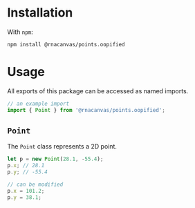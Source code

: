 # Installation

With `npm`:

```
npm install @rnacanvas/points.oopified
```

# Usage

All exports of this package can be accessed as named imports.

```javascript
// an example import
import { Point } from '@rnacanvas/points.oopified';
```

## `Point`

The `Point` class represents a 2D point.

```javascript
let p = new Point(28.1, -55.4);
p.x; // 28.1
p.y; // -55.4

// can be modified
p.x = 101.2;
p.y = 38.1;
```
